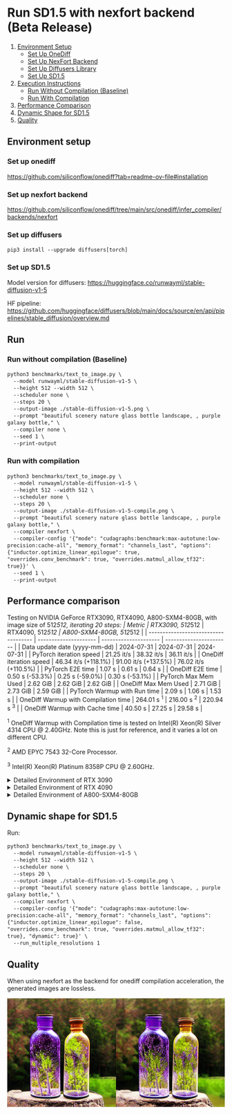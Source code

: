# Run SD1.5 with nexfort backend (Beta Release)

1. [Environment Setup](#environment-setup)
   - [Set Up OneDiff](#set-up-onediff)
   - [Set Up NexFort Backend](#set-up-nexfort-backend)
   - [Set Up Diffusers Library](#set-up-diffusers)
   - [Set Up SD1.5](#set-up-sd15)
2. [Execution Instructions](#run)
   - [Run Without Compilation (Baseline)](#run-without-compilation-baseline)
   - [Run With Compilation](#run-with-compilation)
3. [Performance Comparison](#performance-comparison)
4. [Dynamic Shape for SD1.5](#dynamic-shape-for-sd15)
5. [Quality](#quality)

## Environment setup
### Set up onediff
https://github.com/siliconflow/onediff?tab=readme-ov-file#installation

### Set up nexfort backend
https://github.com/siliconflow/onediff/tree/main/src/onediff/infer_compiler/backends/nexfort

### Set up diffusers

```
pip3 install --upgrade diffusers[torch]
```
### Set up SD1.5
Model version for diffusers: https://huggingface.co/runwayml/stable-diffusion-v1-5

HF pipeline: https://github.com/huggingface/diffusers/blob/main/docs/source/en/api/pipelines/stable_diffusion/overview.md

## Run

### Run without compilation (Baseline)
```shell
python3 benchmarks/text_to_image.py \
  --model runwayml/stable-diffusion-v1-5 \
  --height 512 --width 512 \
  --scheduler none \
  --steps 20 \
  --output-image ./stable-diffusion-v1-5.png \
  --prompt "beautiful scenery nature glass bottle landscape, , purple galaxy bottle," \
  --compiler none \
  --seed 1 \
  --print-output
```

### Run with compilation

```shell
python3 benchmarks/text_to_image.py \
  --model runwayml/stable-diffusion-v1-5 \
  --height 512 --width 512 \
  --scheduler none \
  --steps 20 \
  --output-image ./stable-diffusion-v1-5-compile.png \
  --prompt "beautiful scenery nature glass bottle landscape, , purple galaxy bottle," \
  --compiler nexfort \
  --compiler-config '{"mode": "cudagraphs:benchmark:max-autotune:low-precision:cache-all", "memory_format": "channels_last", "options": {"inductor.optimize_linear_epilogue": true, "overrides.conv_benchmark": true, "overrides.matmul_allow_tf32": true}}' \
  --seed 1 \
  --print-output
```

## Performance comparison

Testing on NVIDIA GeForce RTX3090, RTX4090, A800-SXM4-80GB, with image size of 512*512, iterating 20 steps:
| Metric                               | RTX3090, 512*512      | RTX4090, 512*512      | A800-SXM4-80GB, 512*512 |
| ------------------------------------ | --------------------- | --------------------- | ----------------------- |
| Data update date (yyyy-mm-dd)        | 2024-07-31            | 2024-07-31            | 2024-07-31              |
| PyTorch iteration speed              | 21.25 it/s            | 38.32 it/s            | 36.11 it/s              |
| OneDiff iteration speed              | 46.34 it/s (+118.1%)  | 91.00 it/s (+137.5%)  | 76.02 it/s (+110.5%)    |
| PyTorch E2E time                     | 1.07 s                | 0.61 s                | 0.64 s                  |
| OneDiff E2E time                     | 0.50 s (-53.3%)       | 0.25 s (-59.0%)       | 0.30 s (-53.1%)         |
| PyTorch Max Mem Used                 | 2.62 GiB              | 2.62 GiB              | 2.62 GiB                |
| OneDiff Max Mem Used                 | 2.71 GiB              | 2.73 GiB              | 2.59 GiB                |
| PyTorch Warmup with Run time         | 2.09 s                | 1.06 s                | 1.53 s                  |
| OneDiff Warmup with Compilation time | 264.01 s <sup>1</sup> | 216.00 s <sup>2</sup> | 220.94 s <sup>3</sup>   |
| OneDiff Warmup with Cache time       | 40.50 s               | 27.25 s               | 29.58 s                 |

<sup>1</sup> OneDiff Warmup with Compilation time is tested on Intel(R) Xeon(R) Silver 4314 CPU @ 2.40GHz. Note this is just for reference, and it varies a lot on different CPU.

<sup>2</sup> AMD EPYC 7543 32-Core Processor.

<sup>3</sup> Intel(R) Xeon(R) Platinum 8358P CPU @ 2.60GHz.

<details>
  <summary>Detailed Environment of RTX 3090</summary>

  ```
PyTorch version: 2.3.1+cu121
Is debug build: False
CUDA used to build PyTorch: 12.1
ROCM used to build PyTorch: N/A

OneFlow version: path: ['/home/wangyi/miniconda3/envs/py10/lib/python3.10/site-packages/oneflow'], version: 0.9.1.dev20240719+cu121, git_commit: dcaba7d, cmake_build_type: Release, rdma: True, mlir: True, enterprise: True
Nexfort version: 0.1.dev260
OneDiff version: 1.2.0.dev1+git.d3a5249e
OneDiffX version: 1.2.0.dev1+git.d3a5249e

OS: Ubuntu 20.04.5 LTS (x86_64)
GCC version: (Ubuntu 9.4.0-1ubuntu1~20.04.2) 9.4.0
Clang version: 10.0.0-4ubuntu1
CMake version: version 3.28.1
Libc version: glibc-2.31

Python version: 3.10.13 (main, Sep 11 2023, 13:44:35) [GCC 11.2.0] (64-bit runtime)
Python platform: Linux-5.4.0-182-generic-x86_64-with-glibc2.31
Is CUDA available: True
CUDA runtime version: 12.2.140
CUDA_MODULE_LOADING set to: LAZY
GPU models and configuration:
GPU 0: NVIDIA GeForce RTX 3090
GPU 1: NVIDIA GeForce RTX 3090
GPU 2: NVIDIA GeForce RTX 3090
GPU 3: NVIDIA GeForce RTX 3090
GPU 4: NVIDIA GeForce RTX 3090
GPU 5: NVIDIA GeForce RTX 3090
GPU 6: NVIDIA GeForce RTX 3090
GPU 7: NVIDIA GeForce RTX 3090

Nvidia driver version: 535.104.05
cuDNN version: Probably one of the following:
/usr/local/cuda-11.2/targets/x86_64-linux/lib/libcudnn.so.8
/usr/local/cuda-11.2/targets/x86_64-linux/lib/libcudnn_adv_infer.so.8
/usr/local/cuda-11.2/targets/x86_64-linux/lib/libcudnn_adv_train.so.8
/usr/local/cuda-11.2/targets/x86_64-linux/lib/libcudnn_cnn_infer.so.8
/usr/local/cuda-11.2/targets/x86_64-linux/lib/libcudnn_cnn_train.so.8
/usr/local/cuda-11.2/targets/x86_64-linux/lib/libcudnn_ops_infer.so.8
/usr/local/cuda-11.2/targets/x86_64-linux/lib/libcudnn_ops_train.so.8
HIP runtime version: N/A
MIOpen runtime version: N/A
Is XNNPACK available: True

CPU:
Architecture:                       x86_64
CPU op-mode(s):                     32-bit, 64-bit
Byte Order:                         Little Endian
Address sizes:                      46 bits physical, 57 bits virtual
CPU(s):                             64
On-line CPU(s) list:                0-63
Thread(s) per core:                 2
Core(s) per socket:                 16
Socket(s):                          2
NUMA node(s):                       2
Vendor ID:                          GenuineIntel
CPU family:                         6
Model:                              106
Model name:                         Intel(R) Xeon(R) Silver 4314 CPU @ 2.40GHz
Stepping:                           6
Frequency boost:                    enabled
CPU MHz:                            918.199
CPU max MHz:                        3400.0000
CPU min MHz:                        800.0000
BogoMIPS:                           4800.00
Virtualization:                     VT-x
L1d cache:                          1.5 MiB
L1i cache:                          1 MiB
L2 cache:                           40 MiB
L3 cache:                           48 MiB
NUMA node0 CPU(s):                  0-15,32-47
NUMA node1 CPU(s):                  16-31,48-63
Vulnerability Gather data sampling: Mitigation; Microcode
Vulnerability Itlb multihit:        Not affected
Vulnerability L1tf:                 Not affected
Vulnerability Mds:                  Not affected
Vulnerability Meltdown:             Not affected
Vulnerability Mmio stale data:      Mitigation; Clear CPU buffers; SMT vulnerable
Vulnerability Retbleed:             Not affected
Vulnerability Spec store bypass:    Mitigation; Speculative Store Bypass disabled via prctl and seccomp
Vulnerability Spectre v1:           Mitigation; usercopy/swapgs barriers and __user pointer sanitization
Vulnerability Spectre v2:           Mitigation; Enhanced IBRS, IBPB conditional, RSB filling, PBRSB-eIBRS SW sequence
Vulnerability Srbds:                Not affected
Vulnerability Tsx async abort:      Not affected
Flags:                              fpu vme de pse tsc msr pae mce cx8 apic sep mtrr pge mca cmov pat pse36 clflush dts acpi mmx fxsr sse sse2 ss ht tm pbe syscall nx pdpe1gb rdtscp lm constant_tsc art arch_perfmon pebs bts rep_good nopl xtopology nonstop_tsc cpuid aperfmperf pni pclmulqdq dtes64 ds_cpl vmx smx est tm2 ssse3 sdbg fma cx16 xtpr pdcm pcid dca sse4_1 sse4_2 x2apic movbe popcnt tsc_deadline_timer aes xsave avx f16c rdrand lahf_lm abm 3dnowprefetch cpuid_fault epb cat_l3 invpcid_single ssbd mba ibrs ibpb stibp ibrs_enhanced tpr_shadow vnmi flexpriority ept vpid ept_ad fsgsbase tsc_adjust bmi1 avx2 smep bmi2 erms invpcid cqm rdt_a avx512f avx512dq rdseed adx smap avx512ifma clflushopt clwb intel_pt avx512cd sha_ni avx512bw avx512vl xsaveopt xsavec xgetbv1 xsaves cqm_llc cqm_occup_llc cqm_mbm_total cqm_mbm_local wbnoinvd dtherm ida arat pln pts avx512vbmi umip pku ospke avx512_vbmi2 gfni vaes vpclmulqdq avx512_vnni avx512_bitalg tme avx512_vpopcntdq rdpid md_clear pconfig flush_l1d arch_capabilities

Versions of relevant libraries:
[pip3] diffusers==0.29.2
[pip3] diffusers-extensions==0.1.0
[pip3] flake8==7.0.0
[pip3] mypy==1.10.0
[pip3] mypy-extensions==1.0.0
[pip3] numpy==1.26.2
[pip3] open-clip-torch==2.20.0
[pip3] pytorch-lightning==1.9.4
[pip3] torch==2.3.1
[pip3] torchao==0.1
[pip3] torchaudio==2.3.1
[pip3] torchdiffeq==0.2.3
[pip3] torchmetrics==1.2.1
[pip3] torchsde==0.2.6
[pip3] torchvision==0.18.1
[pip3] transformers==4.42.4
[pip3] triton==2.3.1
[conda] Could not collect
  ```
</details>


<details>
  <summary>Detailed Environment of RTX 4090</summary>

  ```
PyTorch version: 2.3.0+cu121
Is debug build: False
CUDA used to build PyTorch: 12.1
ROCM used to build PyTorch: N/A

OneFlow version: path: ['/home/wangyi/miniconda3/envs/py10/lib/python3.10/site-packages/oneflow'], version: 0.9.1.dev20240727+cu122, git_commit: f230775, cmake_build_type: Release, rdma: True, mlir: True, enterprise: True
Nexfort version: 0.1.dev260
OneDiff version: 1.1.1.dev65+gf50c02b4
OneDiffX version: 1.1.1.dev65+gf50c02b4

OS: Ubuntu 22.04.3 LTS (x86_64)
GCC version: (Ubuntu 11.4.0-1ubuntu1~22.04) 11.4.0
Clang version: Could not collect
CMake version: Could not collect
Libc version: glibc-2.35

Python version: 3.10.14 (main, Mar 21 2024, 16:24:04) [GCC 11.2.0] (64-bit runtime)
Python platform: Linux-5.15.0-92-generic-x86_64-with-glibc2.35
Is CUDA available: True
CUDA runtime version: Could not collect
CUDA_MODULE_LOADING set to: LAZY
GPU models and configuration:
GPU 0: NVIDIA GeForce RTX 4090
GPU 1: NVIDIA GeForce RTX 4090
GPU 2: NVIDIA GeForce RTX 4090
GPU 3: NVIDIA GeForce RTX 4090
GPU 4: NVIDIA GeForce RTX 4090
GPU 5: NVIDIA GeForce RTX 4090
GPU 6: NVIDIA GeForce RTX 4090
GPU 7: NVIDIA GeForce RTX 4090

Nvidia driver version: 550.90.07
cuDNN version: Probably one of the following:
/usr/local/cuda-12.3/targets/x86_64-linux/lib/libcudnn.so.8
/usr/local/cuda-12.3/targets/x86_64-linux/lib/libcudnn_adv_infer.so.8
/usr/local/cuda-12.3/targets/x86_64-linux/lib/libcudnn_adv_train.so.8
/usr/local/cuda-12.3/targets/x86_64-linux/lib/libcudnn_cnn_infer.so.8
/usr/local/cuda-12.3/targets/x86_64-linux/lib/libcudnn_cnn_train.so.8
/usr/local/cuda-12.3/targets/x86_64-linux/lib/libcudnn_ops_infer.so.8
/usr/local/cuda-12.3/targets/x86_64-linux/lib/libcudnn_ops_train.so.8
HIP runtime version: N/A
MIOpen runtime version: N/A
Is XNNPACK available: True

CPU:
Architecture:                       x86_64
CPU op-mode(s):                     32-bit, 64-bit
Address sizes:                      48 bits physical, 48 bits virtual
Byte Order:                         Little Endian
CPU(s):                             128
On-line CPU(s) list:                0-127
Vendor ID:                          AuthenticAMD
Model name:                         AMD EPYC 7543 32-Core Processor
CPU family:                         25
Model:                              1
Thread(s) per core:                 2
Core(s) per socket:                 32
Socket(s):                          2
Stepping:                           1
Frequency boost:                    enabled
CPU max MHz:                        3737.8899
CPU min MHz:                        1500.0000
BogoMIPS:                           5590.02
Flags:                              fpu vme de pse tsc msr pae mce cx8 apic sep mtrr pge mca cmov pat pse36 clflush mmx fxsr sse sse2 ht syscall nx mmxext fxsr_opt pdpe1gb rdtscp lm constant_tsc rep_good nopl nonstop_tsc cpuid extd_apicid aperfmperf rapl pni pclmulqdq monitor ssse3 fma cx16 pcid sse4_1 sse4_2 movbe popcnt aes xsave avx f16c rdrand lahf_lm cmp_legacy svm extapic cr8_legacy abm sse4a misalignsse 3dnowprefetch osvw ibs skinit wdt tce topoext perfctr_core perfctr_nb bpext perfctr_llc mwaitx cpb cat_l3 cdp_l3 invpcid_single hw_pstate ssbd mba ibrs ibpb stibp vmmcall fsgsbase bmi1 avx2 smep bmi2 erms invpcid cqm rdt_a rdseed adx smap clflushopt clwb sha_ni xsaveopt xsavec xgetbv1 xsaves cqm_llc cqm_occup_llc cqm_mbm_total cqm_mbm_local clzero irperf xsaveerptr rdpru wbnoinvd amd_ppin arat npt lbrv svm_lock nrip_save tsc_scale vmcb_clean flushbyasid decodeassists pausefilter pfthreshold v_vmsave_vmload vgif v_spec_ctrl umip pku ospke vaes vpclmulqdq rdpid overflow_recov succor smca fsrm
Virtualization:                     AMD-V
L1d cache:                          2 MiB (64 instances)
L1i cache:                          2 MiB (64 instances)
L2 cache:                           32 MiB (64 instances)
L3 cache:                           512 MiB (16 instances)
NUMA node(s):                       8
NUMA node0 CPU(s):                  0-7,64-71
NUMA node1 CPU(s):                  8-15,72-79
NUMA node2 CPU(s):                  16-23,80-87
NUMA node3 CPU(s):                  24-31,88-95
NUMA node4 CPU(s):                  32-39,96-103
NUMA node5 CPU(s):                  40-47,104-111
NUMA node6 CPU(s):                  48-55,112-119
NUMA node7 CPU(s):                  56-63,120-127
Vulnerability Gather data sampling: Not affected
Vulnerability Itlb multihit:        Not affected
Vulnerability L1tf:                 Not affected
Vulnerability Mds:                  Not affected
Vulnerability Meltdown:             Not affected
Vulnerability Mmio stale data:      Not affected
Vulnerability Retbleed:             Not affected
Vulnerability Spec rstack overflow: Mitigation; safe RET
Vulnerability Spec store bypass:    Mitigation; Speculative Store Bypass disabled via prctl and seccomp
Vulnerability Spectre v1:           Mitigation; usercopy/swapgs barriers and __user pointer sanitization
Vulnerability Spectre v2:           Mitigation; Retpolines, IBPB conditional, IBRS_FW, STIBP always-on, RSB filling, PBRSB-eIBRS Not affected
Vulnerability Srbds:                Not affected
Vulnerability Tsx async abort:      Not affected

Versions of relevant libraries:
[pip3] diffusers==0.29.2
[pip3] numpy==1.26.2
[pip3] open-clip-torch==2.20.0
[pip3] pytorch-lightning==1.9.4
[pip3] torch==2.3.0
[pip3] torchdiffeq==0.2.3
[pip3] torchmetrics==1.3.2
[pip3] torchsde==0.2.6
[pip3] torchvision==0.18.1
[pip3] transformers==4.30.2
[pip3] triton==2.3.0
[conda] numpy                     1.26.2                   pypi_0    pypi
[conda] open-clip-torch           2.20.0                   pypi_0    pypi
[conda] pytorch-lightning         1.9.4                    pypi_0    pypi
[conda] torch                     2.3.0                    pypi_0    pypi
[conda] torchdiffeq               0.2.3                    pypi_0    pypi
[conda] torchmetrics              1.3.2                    pypi_0    pypi
[conda] torchsde                  0.2.6                    pypi_0    pypi
[conda] torchvision               0.18.1                   pypi_0    pypi
[conda] triton                    2.3.0                    pypi_0    pypi
  ```
</details>

<details>
  <summary>Detailed Environment of A800-SXM4-80GB</summary>

  ```
PyTorch version: 2.3.0+cu121
Is debug build: False
CUDA used to build PyTorch: 12.1
ROCM used to build PyTorch: N/A

OneFlow version: path: ['/home/wangyi/miniconda3/envs/py10/lib/python3.10/site-packages/oneflow'], version: 0.9.1.dev20240724+cu122, git_commit: dcaba7d, cmake_build_type: Release, rdma: True, mlir: True, enterprise: True
Nexfort version: 0.1.dev260
OneDiff version: 1.2.1.dev7+gfc3de4e9
OneDiffX version: 1.2.1.dev7+gfc3de4e9

OS: Ubuntu 22.04.2 LTS (x86_64)
GCC version: (Ubuntu 11.3.0-1ubuntu1~22.04.1) 11.3.0
Clang version: Could not collect
CMake version: version 3.22.1
Libc version: glibc-2.35

Python version: 3.10.14 (main, May  6 2024, 19:42:50) [GCC 11.2.0] (64-bit runtime)
Python platform: Linux-5.15.0-60-generic-x86_64-with-glibc2.35
Is CUDA available: True
CUDA runtime version: Could not collect
CUDA_MODULE_LOADING set to: LAZY
GPU models and configuration:
GPU 0: NVIDIA A800-SXM4-80GB
GPU 1: NVIDIA A800-SXM4-80GB
GPU 2: NVIDIA A800-SXM4-80GB
GPU 3: NVIDIA A800-SXM4-80GB
GPU 4: NVIDIA A800-SXM4-80GB
GPU 5: NVIDIA A800-SXM4-80GB
GPU 6: NVIDIA A800-SXM4-80GB
GPU 7: NVIDIA A800-SXM4-80GB

Nvidia driver version: 535.54.03
cuDNN version: Could not collect
HIP runtime version: N/A
MIOpen runtime version: N/A
Is XNNPACK available: True

CPU:
Architecture:                    x86_64
CPU op-mode(s):                  32-bit, 64-bit
Address sizes:                   46 bits physical, 57 bits virtual
Byte Order:                      Little Endian
CPU(s):                          128
On-line CPU(s) list:             0-127
Vendor ID:                       GenuineIntel
Model name:                      Intel(R) Xeon(R) Platinum 8358P CPU @ 2.60GHz
CPU family:                      6
Model:                           106
Thread(s) per core:              2
Core(s) per socket:              32
Socket(s):                       2
Stepping:                        6
CPU max MHz:                     3400.0000
CPU min MHz:                     800.0000
BogoMIPS:                        5200.00
Flags:                           fpu vme de pse tsc msr pae mce cx8 apic sep mtrr pge mca cmov pat pse36 clflush dts acpi mmx fxsr sse sse2 ss ht tm pbe syscall nx pdpe1gb rdtscp lm constant_tsc art arch_perfmon pebs bts rep_good nopl xtopology nonstop_tsc cpuid aperfmperf pni pclmulqdq dtes64 monitor ds_cpl vmx smx est tm2 ssse3 sdbg fma cx16 xtpr pdcm pcid dca sse4_1 sse4_2 x2apic movbe popcnt tsc_deadline_timer aes xsave avx f16c rdrand lahf_lm abm 3dnowprefetch cpuid_fault epb cat_l3 invpcid_single intel_ppin ssbd mba ibrs ibpb stibp ibrs_enhanced tpr_shadow vnmi flexpriority ept vpid ept_ad fsgsbase tsc_adjust bmi1 avx2 smep bmi2 erms invpcid cqm rdt_a avx512f avx512dq rdseed adx smap avx512ifma clflushopt clwb intel_pt avx512cd sha_ni avx512bw avx512vl xsaveopt xsavec xgetbv1 xsaves cqm_llc cqm_occup_llc cqm_mbm_total cqm_mbm_local split_lock_detect wbnoinvd dtherm ida arat pln pts hwp hwp_act_window hwp_epp hwp_pkg_req avx512vbmi umip pku ospke avx512_vbmi2 gfni vaes vpclmulqdq avx512_vnni avx512_bitalg tme avx512_vpopcntdq la57 rdpid fsrm md_clear pconfig flush_l1d arch_capabilities
Virtualization:                  VT-x
L1d cache:                       3 MiB (64 instances)
L1i cache:                       2 MiB (64 instances)
L2 cache:                        80 MiB (64 instances)
L3 cache:                        96 MiB (2 instances)
NUMA node(s):                    2
NUMA node0 CPU(s):               0-31,64-95
NUMA node1 CPU(s):               32-63,96-127
Vulnerability Itlb multihit:     Not affected
Vulnerability L1tf:              Not affected
Vulnerability Mds:               Not affected
Vulnerability Meltdown:          Not affected
Vulnerability Mmio stale data:   Mitigation; Clear CPU buffers; SMT vulnerable
Vulnerability Retbleed:          Not affected
Vulnerability Spec store bypass: Mitigation; Speculative Store Bypass disabled via prctl and seccomp
Vulnerability Spectre v1:        Mitigation; usercopy/swapgs barriers and __user pointer sanitization
Vulnerability Spectre v2:        Mitigation; Enhanced IBRS, IBPB conditional, RSB filling, PBRSB-eIBRS SW sequence
Vulnerability Srbds:             Not affected
Vulnerability Tsx async abort:   Not affected

Versions of relevant libraries:
[pip3] diffusers==0.26.0
[pip3] numpy==1.26.4
[pip3] torch==2.3.0
[pip3] transformers==4.42.0
[pip3] triton==2.3.0
[conda] numpy                     1.26.4                   pypi_0    pypi
[conda] torch                     2.3.0                    pypi_0    pypi
[conda] triton                    2.3.0                    pypi_0    pypi

  ```
</details>

## Dynamic shape for SD1.5

Run:

```shell
python3 benchmarks/text_to_image.py \
  --model runwayml/stable-diffusion-v1-5 \
  --height 512 --width 512 \
  --scheduler none \
  --steps 20 \
  --output-image ./stable-diffusion-v1-5-compile.png \
  --prompt "beautiful scenery nature glass bottle landscape, , purple galaxy bottle," \
  --compiler nexfort \
  --compiler-config '{"mode": "cudagraphs:max-autotune:low-precision:cache-all", "memory_format": "channels_last", "options": {"inductor.optimize_linear_epilogue": false, "overrides.conv_benchmark": true, "overrides.matmul_allow_tf32": true}, "dynamic": true}' \
  --run_multiple_resolutions 1
```

## Quality
When using nexfort as the backend for onediff compilation acceleration, the generated images are lossless.

<p align="center">
<img src="../../../imgs/nexfort_sd1-5_demo.png">
</p>
